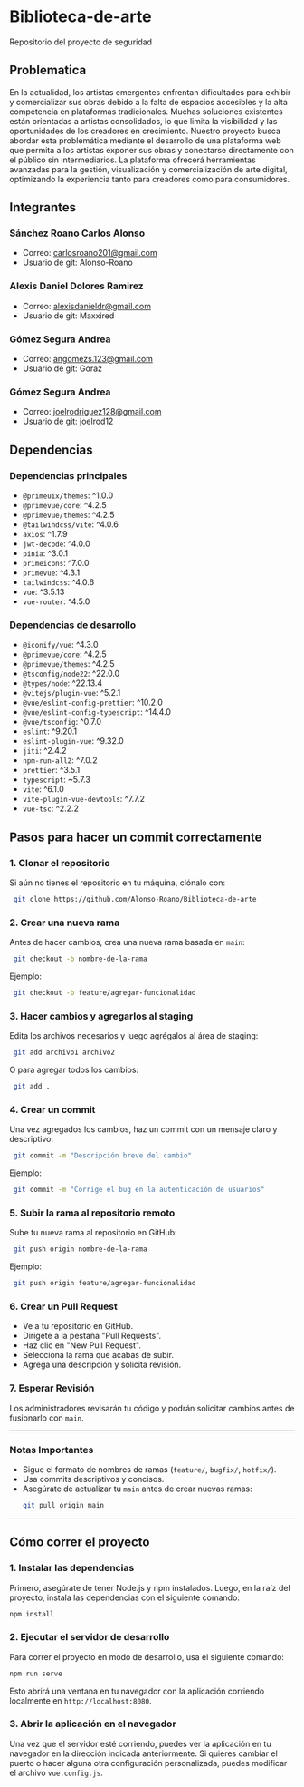 
# Biblioteca-de-arte
Repositorio del proyecto de seguridad 

## Problematica
En la actualidad, los artistas emergentes enfrentan dificultades para exhibir y comercializar sus obras debido a la falta de espacios accesibles y la alta competencia en plataformas tradicionales. Muchas soluciones existentes están orientadas a artistas consolidados, lo que limita la visibilidad y las oportunidades de los creadores en crecimiento.
Nuestro proyecto busca abordar esta problemática mediante el desarrollo de una plataforma web que permita a los artistas exponer sus obras y conectarse directamente con el público sin intermediarios. La plataforma ofrecerá herramientas avanzadas para la gestión, visualización y comercialización de arte digital, optimizando la experiencia tanto para creadores como para consumidores.

## Integrantes
### Sánchez Roano Carlos Alonso
- Correo: carlosroano201@gmail.com
- Usuario de git: Alonso-Roano

### Alexis Daniel Dolores Ramirez
- Correo: alexisdanieldr@gmail.com
- Usuario de git: Maxxired

### Gómez Segura Andrea
- Correo: angomezs.123@gmail.com
- Usuario de git: Goraz

### Gómez Segura Andrea
- Correo: joelrodriguez128@gmail.com
- Usuario de git: joelrod12

## Dependencias

### Dependencias principales

- `@primeuix/themes`: ^1.0.0
- `@primevue/core`: ^4.2.5
- `@primevue/themes`: ^4.2.5
- `@tailwindcss/vite`: ^4.0.6
- `axios`: ^1.7.9
- `jwt-decode`: ^4.0.0
- `pinia`: ^3.0.1
- `primeicons`: ^7.0.0
- `primevue`: ^4.3.1
- `tailwindcss`: ^4.0.6
- `vue`: ^3.5.13
- `vue-router`: ^4.5.0

### Dependencias de desarrollo

- `@iconify/vue`: ^4.3.0
- `@primevue/core`: ^4.2.5
- `@primevue/themes`: ^4.2.5
- `@tsconfig/node22`: ^22.0.0
- `@types/node`: ^22.13.4
- `@vitejs/plugin-vue`: ^5.2.1
- `@vue/eslint-config-prettier`: ^10.2.0
- `@vue/eslint-config-typescript`: ^14.4.0
- `@vue/tsconfig`: ^0.7.0
- `eslint`: ^9.20.1
- `eslint-plugin-vue`: ^9.32.0
- `jiti`: ^2.4.2
- `npm-run-all2`: ^7.0.2
- `prettier`: ^3.5.1
- `typescript`: ~5.7.3
- `vite`: ^6.1.0
- `vite-plugin-vue-devtools`: ^7.7.2
- `vue-tsc`: ^2.2.2


## Pasos para hacer un commit correctamente

### 1. Clonar el repositorio
Si aún no tienes el repositorio en tu máquina, clónalo con:
```sh
 git clone https://github.com/Alonso-Roano/Biblioteca-de-arte
```

### 2. Crear una nueva rama
Antes de hacer cambios, crea una nueva rama basada en `main`:
```sh
 git checkout -b nombre-de-la-rama
```
Ejemplo:
```sh
 git checkout -b feature/agregar-funcionalidad
```

### 3. Hacer cambios y agregarlos al staging
Edita los archivos necesarios y luego agrégalos al área de staging:
```sh
 git add archivo1 archivo2
```
O para agregar todos los cambios:
```sh
 git add .
```

### 4. Crear un commit
Una vez agregados los cambios, haz un commit con un mensaje claro y descriptivo:
```sh
 git commit -m "Descripción breve del cambio"
```
Ejemplo:
```sh
 git commit -m "Corrige el bug en la autenticación de usuarios"
```

### 5. Subir la rama al repositorio remoto
Sube tu nueva rama al repositorio en GitHub:
```sh
 git push origin nombre-de-la-rama
```
Ejemplo:
```sh
 git push origin feature/agregar-funcionalidad
```

### 6. Crear un Pull Request
- Ve a tu repositorio en GitHub.
- Dirígete a la pestaña "Pull Requests".
- Haz clic en "New Pull Request".
- Selecciona la rama que acabas de subir.
- Agrega una descripción y solicita revisión.

### 7. Esperar Revisión
Los administradores revisarán tu código y podrán solicitar cambios antes de fusionarlo con `main`.

---

### Notas Importantes
- Sigue el formato de nombres de ramas (`feature/`, `bugfix/`, `hotfix/`).
- Usa commits descriptivos y concisos.
- Asegúrate de actualizar tu `main` antes de crear nuevas ramas:
  ```sh
  git pull origin main
  ```

---

## Cómo correr el proyecto

### 1. Instalar las dependencias
Primero, asegúrate de tener Node.js y npm instalados. Luego, en la raíz del proyecto, instala las dependencias con el siguiente comando:
```sh
npm install
```

### 2. Ejecutar el servidor de desarrollo
Para correr el proyecto en modo de desarrollo, usa el siguiente comando:
```sh
npm run serve
```
Esto abrirá una ventana en tu navegador con la aplicación corriendo localmente en `http://localhost:8080`.

### 3. Abrir la aplicación en el navegador
Una vez que el servidor esté corriendo, puedes ver la aplicación en tu navegador en la dirección indicada anteriormente. Si quieres cambiar el puerto o hacer alguna otra configuración personalizada, puedes modificar el archivo `vue.config.js`.
